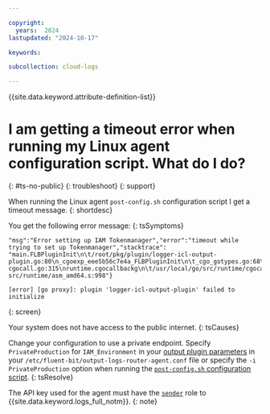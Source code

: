 ```yaml
---

copyright:
  years:  2024
lastupdated: "2024-10-17"

keywords: 

subcollection: cloud-logs

---
```



{{site.data.keyword.attribute-definition-list}}

# I am getting a timeout error when running my Linux agent configuration script. What do I do?
{: #ts-no-public}
{: troubleshoot}
{: support}

When running the Linux agent `post-config.sh` configuration script I get a timeout message.
{: shortdesc}

You get the following error message: 
{: tsSymptoms}

```text
"msg":"Error setting up IAM Tokenmanager","error":"timeout while trying to set up Tokenmanager","stacktrace":
"main.FLBPluginInit\n\t/root/pkg/plugin/logger-icl-output-plugin.go:80\n_cgoexp_eee5b56c7e4a_FLBPluginInit\n\t_cgo_gotypes.go:68\nruntime.cgocallbackg1\n\t/usr/local/go/src/runtime/
cgocall.go:315\nruntime.cgocallbackg\n\t/usr/local/go/src/runtime/cgocall.go:234\nruntime.cgocallback\n\t/usr/local/go/
src/runtime/asm_amd64.s:998"}

[error] [go proxy]: plugin 'logger-icl-output-plugin' failed to initialize
```
{: screen}


Your system does not have access to the public internet.
{: tsCauses}


Change your configuration to use a private endpoint. Specify `PrivateProduction` for `IAM_Environment` in your [output plugin parameters](/docs/cloud-logs?topic=cloud-logs-agent-plugin-parameters#agent-plugin-parameters-authentication-parms) in your `/etc/fluent-bit/output-logs-router-agent.conf` file or specify the `-i PrivateProduction` option when running the [`post-config.sh` configuration script](/docs/cloud-logs?topic=cloud-logs-agent-linux#agent-linux-deploy-step2).
{: tsResolve}

The API key used for the agent must have the [`sender`](/docs/cloud-logs?topic=cloud-logs-iam) role to {{site.data.keyword.logs_full_notm}}.
{: note}
